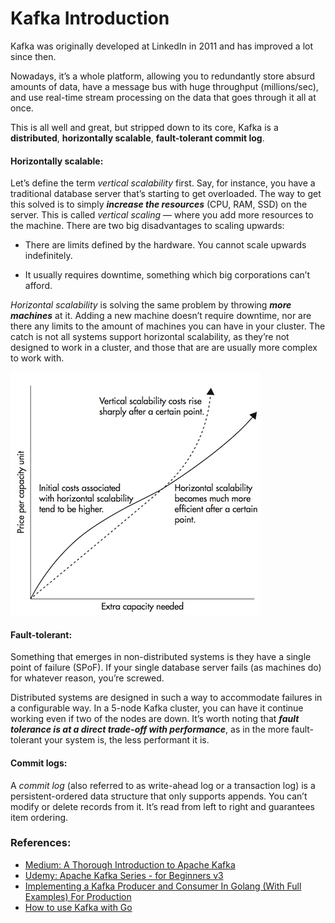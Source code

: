 # Kafka Introduction

Kafka was originally developed at LinkedIn in 2011 and has improved a lot since then.

Nowadays, it’s a whole platform, allowing you to redundantly store absurd amounts of data, have a message bus with huge throughput (millions/sec), and use real-time stream processing on the data that goes through it all at once.

This is all well and great, but stripped down to its core, Kafka is a **distributed**, **horizontally scalable**, **fault-tolerant commit log**.

#### Horizontally scalable:

Let’s define the term *vertical scalability* first. Say, for instance, you have a traditional database server that’s starting to get overloaded. The way to get this solved is to simply ***increase the resources*** (CPU, RAM, SSD) on the server. This is called *vertical scaling* — where you add more resources to the machine. There are two big disadvantages to scaling upwards:

- There are limits defined by the hardware. You cannot scale upwards indefinitely.
  
- It usually requires downtime, something which big corporations can’t afford.

*Horizontal scalability* is solving the same problem by throwing ***more machines*** at it. Adding a new machine doesn’t require downtime, nor are there any limits to the amount of machines you can have in your cluster. The catch is not all systems support horizontal scalability, as they’re not designed to work in a cluster, and those that are are usually more complex to work with.

<img src="/assets/images/kafka/horizontalverticalscalability.png" alt="Horizontal scaling becomes much cheaper after a certain threshold" />

#### Fault-tolerant:

Something that emerges in non-distributed systems is they have a single point of failure (SPoF). If your single database server fails (as machines do) for whatever reason, you’re screwed.

Distributed systems are designed in such a way to accommodate failures in a configurable way. 
In a 5-node Kafka cluster, you can have it continue working even if two of the nodes are down. 
It’s worth noting that ***fault tolerance is at a direct trade-off with performance***, as in the more fault-tolerant your system is, the less performant it is.

#### Commit logs:

A *commit log* (also referred to as write-ahead log or a transaction log) is a persistent-ordered data structure that only supports appends. You can’t modify or delete records from it. It’s read from left to right and guarantees item ordering.



### References:

- [Medium: A Thorough Introduction to Apache Kafka](https://betterprogramming.pub/thorough-introduction-to-apache-kafka-6fbf2989bbc1)
- [Udemy: Apache Kafka Series - for Beginners v3](https://www.udemy.com/course/apache-kafka/learn/lecture/11566872#reviews)
- [Implementing a Kafka Producer and Consumer In Golang (With Full Examples) For Production](https://www.sohamkamani.com/golang/working-with-kafka/)
- [How to use Kafka with Go](https://www.educative.io/answers/how-to-use-kafka-with-go)